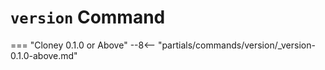 # `version` Command

=== "Cloney 0.1.0 or Above"
    --8<-- "partials/commands/version/_version-0.1.0-above.md"

